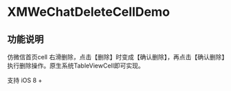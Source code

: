 # XMWeChatDeleteCellDemo

## 功能说明
仿微信首页cell 右滑删除，点击【删除】时变成【确认删除】，再点击【确认删除】执行删除操作。原生系统TableViewCell即可实现。

支持 iOS 8 +

